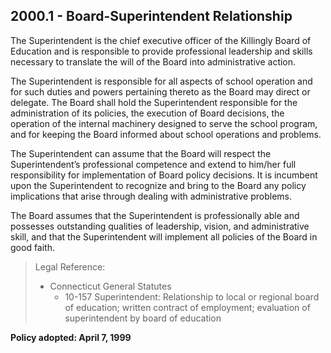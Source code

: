 ## 2000.1 - Board-Superintendent Relationship

The Superintendent is the chief executive officer of the Killingly Board of Education and is responsible to provide professional leadership and skills necessary to translate the will of the Board into administrative action.

The Superintendent is responsible for all aspects of school operation and for such duties and powers pertaining thereto as the Board may direct or delegate.  The Board shall hold the Superintendent responsible for the administration of its policies, the execution of Board decisions, the operation of the internal machinery designed to serve the school program, and for keeping the Board informed about school operations and problems.

The Superintendent can assume that the Board will respect the Superintendent’s professional competence and extend to him/her full responsibility for implementation of Board policy decisions.  It is incumbent upon the Superintendent to recognize and bring to the Board any policy implications that arise through dealing with administrative problems.

The Board assumes that the Superintendent is professionally able and possesses outstanding qualities of leadership, vision, and administrative skill, and that the Superintendent will implement all policies of the Board in good faith.

> Legal Reference:
> 
> * Connecticut General Statutes
>   * 10-157 Superintendent: Relationship to local or regional board of education; written contract of employment; evaluation of superintendent by board of education

**Policy adopted:  April 7, 1999**
